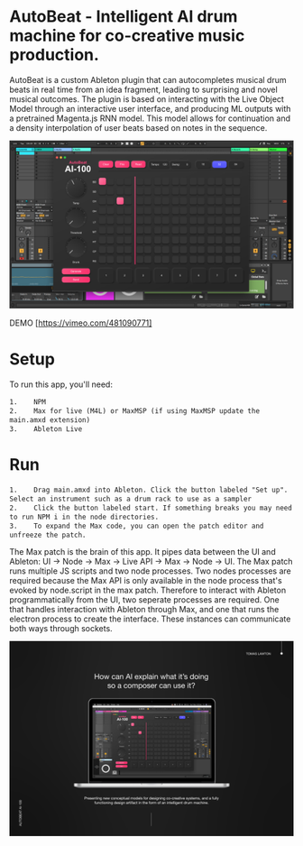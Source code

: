 # AutoBeat - Intelligent AI drum machine for co-creative music production.

AutoBeat is a custom Ableton plugin that can autocompletes musical drum beats in real time from an idea fragment, leading to surprising and novel musical outcomes. The plugin is based on interacting with the Live Object Model through an interactive user interface, and producing ML outputs with a pretrained Magenta.js RNN model. This model allows for continuation and a density interpolation of user beats based on notes in the sequence.

![Screentshot](Screenshot.png)

DEMO [https://vimeo.com/481090771]

# Setup

To run this app, you'll need:
```
1.    NPM
2.    Max for live (M4L) or MaxMSP (if using MaxMSP update the main.amxd extension)
3.    Ableton Live
```

# Run
```
1.    Drag main.amxd into Ableton. Click the button labeled "Set up". Select an instrument such as a drum rack to use as a sampler
2.    Click the button labeled start. If something breaks you may need to run NPM i in the node directories. 
3.    To expand the Max code, you can open the patch editor and unfreeze the patch. 
```

The Max patch is the brain of this app. It pipes data between the UI and Ableton: UI -> Node -> Max -> Live API -> Max -> Node -> UI. The Max patch runs multiple JS scripts and two node processes. Two nodes processes are required because the Max API is only available in the node process that's evoked by node.script in the max patch. Therefore to interact with Ableton programmatically from the UI, two seperate processes are required. One that handles interaction with Ableton through Max, and one that runs the electron process to create the interface. These instances can communicate both ways through sockets.

![AUTOBEAT IMAGE](AutobeatImage.png)
